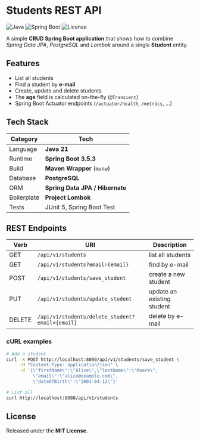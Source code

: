 
# Students REST API

![Java](https://img.shields.io/badge/Java-21-blue.svg)
![Spring Boot](https://img.shields.io/badge/Spring%20Boot-3.5.3-brightgreen.svg)
![License](https://img.shields.io/badge/license-MIT-lightgrey.svg)

A simple **CRUD Spring Boot application** that shows how to combine  
*Spring Data JPA*, *PostgreSQL* and *Lombok* around a single **Student** entity.


## Features
* List all students  
* Find a student by **e-mail**  
* Create, update and delete students  
* The **age** field is calculated on-the-fly (`@Transient`)  
* Spring Boot Actuator endpoints (`/actuator/health`, `/metrics`, …)


## Tech Stack

| Category | Tech |
|----------|------|
| Language | **Java 21** |
| Runtime  | **Spring Boot 3.5.3** |
| Build    | **Maven Wrapper** (`mvnw`) |
| Database | **PostgreSQL** |
| ORM      | **Spring Data JPA / Hibernate** |
| Boilerplate | **Project Lombok** |
| Tests | JUnit 5, Spring Boot Test |

## REST Endpoints

| Verb | URI | Description |
|------|-----|-------------|
| GET  | `/api/v1/students` | list all students |
| GET  | `/api/v1/students?email={email}` | find by e-mail |
| POST | `/api/v1/students/save_student` | create a new student |
| PUT  | `/api/v1/students/update_student` | update an existing student |
| DELETE | `/api/v1/students/delete_student?email={email}` | delete by e-mail |

### cURL examples
```bash
# Add a student
curl -X POST http://localhost:8080/api/v1/students/save_student \
     -H "Content-Type: application/json" \
     -d '{\"firstName\":\"Alice\",\"lastName\":\"Moore\",
          \"email\":\"alice@example.com\",
          \"dateOfBirth\":\"2001-04-12\"}'

# List all
curl http://localhost:8080/api/v1/students
```

## License
Released under the **MIT License**.

